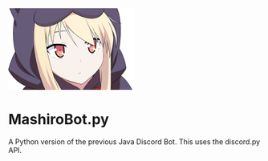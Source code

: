 <img src="Mashiro.jpg" width="250">

# MashiroBot.py
A Python version of the previous Java Discord Bot. This uses the discord.py API.
